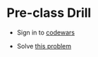 # Pre-class Drill

- Sign in to [codewars](https://www.codewars.com)

- Solve [this problem](https://www.codewars.com/kata/5226eb40316b56c8d500030f/train/javascript)
